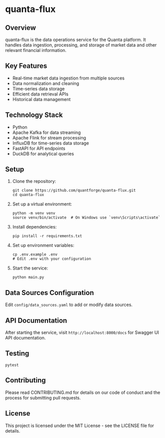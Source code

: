 # quanta-flux

## Overview
quanta-flux is the data operations service for the Quanta platform. It handles data ingestion, processing, and storage of market data and other relevant financial information.

## Key Features
- Real-time market data ingestion from multiple sources
- Data normalization and cleaning
- Time-series data storage
- Efficient data retrieval APIs
- Historical data management

## Technology Stack
- Python
- Apache Kafka for data streaming
- Apache Flink for stream processing
- InfluxDB for time-series data storage
- FastAPI for API endpoints
- DuckDB for analytical queries

## Setup
1. Clone the repository:
   ```
   git clone https://github.com/quantforge/quanta-flux.git
   cd quanta-flux
   ```
2. Set up a virtual environment:
   ```
   python -m venv venv
   source venv/bin/activate  # On Windows use `venv\Scripts\activate`
   ```
3. Install dependencies:
   ```
   pip install -r requirements.txt
   ```
4. Set up environment variables:
   ```
   cp .env.example .env
   # Edit .env with your configuration
   ```
5. Start the service:
   ```
   python main.py
   ```

## Data Sources Configuration
Edit `config/data_sources.yaml` to add or modify data sources.

## API Documentation
After starting the service, visit `http://localhost:8000/docs` for Swagger UI API documentation.

## Testing
```
pytest
```

## Contributing
Please read CONTRIBUTING.md for details on our code of conduct and the process for submitting pull requests.

## License
This project is licensed under the MIT License - see the LICENSE file for details.
